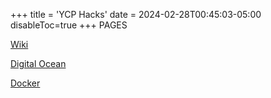 +++
title = 'YCP Hacks'
date = 2024-02-28T00:45:03-05:00
disableToc=true
+++
PAGES

[Wiki](/wiki)

[Digital Ocean](/post)

[Docker](/docker)



